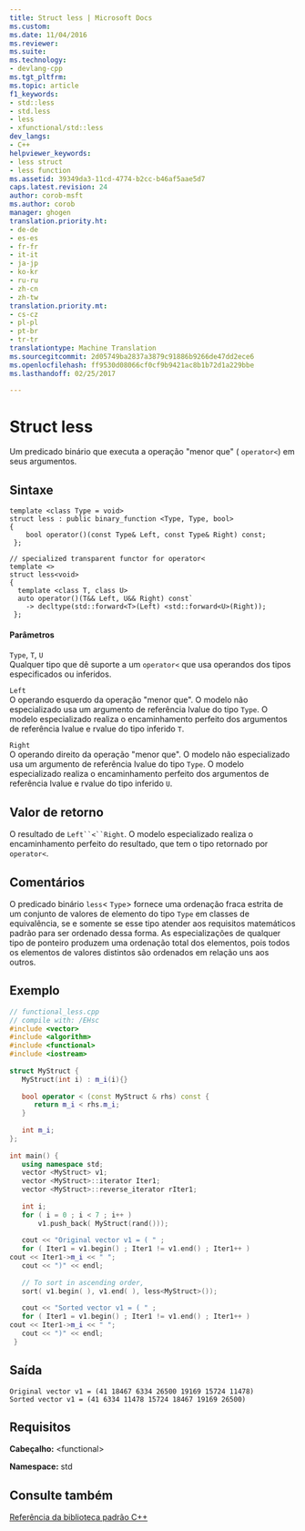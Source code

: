 ```yaml
---
title: Struct less | Microsoft Docs
ms.custom: 
ms.date: 11/04/2016
ms.reviewer: 
ms.suite: 
ms.technology:
- devlang-cpp
ms.tgt_pltfrm: 
ms.topic: article
f1_keywords:
- std::less
- std.less
- less
- xfunctional/std::less
dev_langs:
- C++
helpviewer_keywords:
- less struct
- less function
ms.assetid: 39349da3-11cd-4774-b2cc-b46af5aae5d7
caps.latest.revision: 24
author: corob-msft
ms.author: corob
manager: ghogen
translation.priority.ht:
- de-de
- es-es
- fr-fr
- it-it
- ja-jp
- ko-kr
- ru-ru
- zh-cn
- zh-tw
translation.priority.mt:
- cs-cz
- pl-pl
- pt-br
- tr-tr
translationtype: Machine Translation
ms.sourcegitcommit: 2d05749ba2837a3879c91886b9266de47dd2ece6
ms.openlocfilehash: ff9530d08066cf0cf9b9421ac8b1b72d1a229bbe
ms.lasthandoff: 02/25/2017

---
```

# <a name="less-struct"></a>Struct less
Um predicado binário que executa a operação "menor que" ( `operator<`) em seus argumentos.  
  
## <a name="syntax"></a>Sintaxe  
  
```
template <class Type = void>
struct less : public binary_function <Type, Type, bool>  
{
    bool operator()(const Type& Left, const Type& Right) const;
 };

// specialized transparent functor for operator<
template <>
struct less<void>  
{
  template <class T, class U>
  auto operator()(T&& Left, U&& Right) const`
    -> decltype(std::forward<T>(Left) <std::forward<U>(Right));
 };
```  
  
#### <a name="parameters"></a>Parâmetros  
 `Type`, `T`, `U`  
 Qualquer tipo que dê suporte a um `operator<` que usa operandos dos tipos especificados ou inferidos.  
  
 `Left`  
 O operando esquerdo da operação "menor que". O modelo não especializado usa um argumento de referência lvalue do tipo `Type`. O modelo especializado realiza o encaminhamento perfeito dos argumentos de referência lvalue e rvalue do tipo inferido `T`.  
  
 `Right`  
 O operando direito da operação "menor que". O modelo não especializado usa um argumento de referência lvalue do tipo `Type`. O modelo especializado realiza o encaminhamento perfeito dos argumentos de referência lvalue e rvalue do tipo inferido `U`.  
  
## <a name="return-value"></a>Valor de retorno  
 O resultado de `Left``<``Right`. O modelo especializado realiza o encaminhamento perfeito do resultado, que tem o tipo retornado por `operator<`.  
  
## <a name="remarks"></a>Comentários  
 O predicado binário `less`< `Type`> fornece uma ordenação fraca estrita de um conjunto de valores de elemento do tipo `Type` em classes de equivalência, se e somente se esse tipo atender aos requisitos matemáticos padrão para ser ordenado dessa forma. As especializações de qualquer tipo de ponteiro produzem uma ordenação total dos elementos, pois todos os elementos de valores distintos são ordenados em relação uns aos outros.  
  
## <a name="example"></a>Exemplo  
  
```cpp  
// functional_less.cpp  
// compile with: /EHsc  
#include <vector>  
#include <algorithm>  
#include <functional>  
#include <iostream>  
  
struct MyStruct {  
   MyStruct(int i) : m_i(i){}  
  
   bool operator < (const MyStruct & rhs) const {  
      return m_i < rhs.m_i;  
   }     
  
   int m_i;  
};  
  
int main() {  
   using namespace std;  
   vector <MyStruct> v1;  
   vector <MyStruct>::iterator Iter1;  
   vector <MyStruct>::reverse_iterator rIter1;  
  
   int i;  
   for ( i = 0 ; i < 7 ; i++ )       
       v1.push_back( MyStruct(rand()));  
  
   cout << "Original vector v1 = ( " ;  
   for ( Iter1 = v1.begin() ; Iter1 != v1.end() ; Iter1++ )   
cout << Iter1->m_i << " ";  
   cout << ")" << endl;  
  
   // To sort in ascending order,  
   sort( v1.begin( ), v1.end( ), less<MyStruct>());  
  
   cout << "Sorted vector v1 = ( " ;  
   for ( Iter1 = v1.begin() ; Iter1 != v1.end() ; Iter1++ )   
cout << Iter1->m_i << " ";  
   cout << ")" << endl;  
 }  
```  
  
## <a name="output"></a>Saída  
  
```
Original vector v1 = (41 18467 6334 26500 19169 15724 11478)
Sorted vector v1 = (41 6334 11478 15724 18467 19169 26500)
```  
  
## <a name="requirements"></a>Requisitos  
 **Cabeçalho:** \<functional>  
  
 **Namespace:** std  
  
## <a name="see-also"></a>Consulte também  
 [Referência da biblioteca padrão C++](../standard-library/cpp-standard-library-reference.md)





